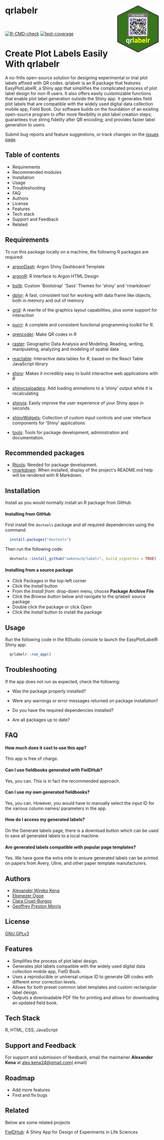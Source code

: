 

# qrlabelr <img src='inst/extdata/qrlabelr.jpg' width = "140px" align="right"/>  

<br>  

<!-- badges: start -->

[![R-CMD-check](https://github.com/awkena/qrlabelr/actions/workflows/OScheck.yml/badge.svg)](https://github.com/awkena/qrlabelr/actions/workflows/OScheck.yml)
[![test-coverage](https://github.com/awkena/qrlabelr/actions/workflows/codecov3.yml/badge.svg)](https://github.com/awkena/qrlabelr/actions/workflows/codecov3.yml)

<!-- badges: end -->

# Create Plot Labels Easily With qrlabelr

A no-frills open-source solution for designing experimental or trial plot labels 
    affixed with QR codes. qrlabelr is an R package that features EasyPlotLabelR, 
    a Shiny app that simplifies the complicated process of plot label design for non-R users. 
    It also offers easily customizable functions that enable plot label generation outside the Shiny app.
    It generates field plot labels that are compatible with the widely used 
    digital data collection mobile app, Field Book. Our software builds on the foundation 
    of an existing open-source program to offer more flexibility in plot label creation steps; 
    guarantees true string fidelity after QR encoding; and provides faster label generation to users.

Submit bug reports and feature suggestions, or track changes on the
[issues page](https://github.com/awkena/qrlabelr/issues).

## Table of contents

-   Requirements
-   Recommended modules
-   Installation
-   Usage
-   Troubleshooting
-   FAQ
-   Authors
-   License
-   Features
-   Tech stack
-   Support and Feedback
-   Related

## Requirements

To run this package locally on a machine, the following R packages are
required:

-   [argonDash](https://rinterface.github.io/argonDash/): Argon Shiny
    Dashboard Template

-   [argonR](https://cran.r-project.org/package=argonR): R Interface to
    Argon HTML Design

-   [bslib](https://rstudio.github.io/bslib/): Custom 'Bootstrap' 'Sass'
    Themes for 'shiny' and 'rmarkdown'

-   [dplyr](https://www.rdocumentation.org/packages/dplyr/versions/0.7.8):
    A fast, consistent tool for working with data frame like objects,
    both in memory and out of memory

-   [grid](https://stat.ethz.ch/R-manual/R-devel/library/grid/html/00Index.html):
    A rewrite of the graphics layout capabilities, plus some support for
    interaction

-   [purrr](https://CRAN.R-project.org/package=purrr): A complete and
    consistent functional programming toolkit for R.

-   [qrencoder](https://CRAN.R-project.org/package=purrr): Make QR codes
    in *R*

-   [raster](https://rspatial.org/raster/pkg/index.html): Geographic
    Data Analysis and Modeling. Reading, writing, manipulating,
    analyzing and modeling of spatial data

-   [reactable](https://glin.github.io/reactable/): Interactive data
    tables for *R*, based on the React Table JavaScript library

-   [shiny](https://shiny.rstudio.com/): Makes it incredibly easy to
    build interactive web applications with *R*

-   [shinycssloaders](https://github.com/daattali/shinycssloaders): Add
    loading animations to a 'shiny' output while it is recalculating

-   [shinyjs](https://deanattali.com/shinyjs/): Easily improve the user
    experience of your Shiny apps in seconds

-   [shinyWidgets](https://github.com/dreamRs/shinyWidgets): Collection
    of custom input controls and user interface components for 'Shiny'
    applications

-   [tools](https://www.rdocumentation.org/packages/tools/versions/3.6.2):
    Tools for package development, administration and documentation.

## Recommended packages

-   [Rtools](https://cran.r-project.org/bin/windows/Rtools/rtools43/rtools.html):
    Needed for package development.
-   [rmarkdown](https://CRAN.R-project.org/package=rmarkdown): When
    installed, display of the project's README.md help will be rendered
    with R Markdown.

## Installation

Install as you would normally install an R package from GitHub

#### Installing from GitHub

First install the `devtools` package and all required dependencies using
the command:

``` r
  install.packages("devtools")
```

Then run the following code:

``` r
  devtools::install_github("awkena/qrlabelr", build_vignettes = TRUE)
```

#### Installing from a source package

-   Click Packages in the top-left corner
-   Click the *Install* button
-   From the *Install from:* drop-down menu, choose **Package Archive
    File**
-   Click the *Browse button* below and navigate to the qrlabelr source
    package
-   Double click the package or click *Open*
-   Click the *Install* button to install the package

## Usage

Run the following code in the RStudio console to launch the
EasyPlotLabelR Shiny app:

``` r
  qrlabelr::run_app()
```

## Troubleshooting

If the app does not run as expected, check the following:

-   Was the package properly installed?

-   Were any warnings or error messages returned on package
    installation?

-   Do you have the required dependencies installed?

-   Are all packages up to date?

## FAQ

#### How much does it cost to use this app?

This app is free of charge.

#### Can I use fieldbooks generated with FielDHub?

Yes, you can. This is in fact the recommended approach.

#### Can I use my own generated fieldbooks?

Yes, you can. However, you would have to manually select the input ID
for the various column names/ parameters in the app.

#### How do I access my generated labels?

On the Generate labels page, there is a download button which can be
used to save all generated labels to a local machine.

#### Are generated labels compatible with popular page templates?

Yes. We have gone the extra mile to ensure generated labels can be
printed on papers from Avery, Uline, and other paper template
manufacturers.

## Authors

-   [Alexander Wireko Kena](https://www.github.com/awkena)
-   [Ebenezer Ogoe](https://github.com/Ebenezer-007)
-   [Clara
    Cruet-Burgos](https://www.morrislab.org/people/clara-cruet-burgos)
-   [Geoffrey Preston
    Morris](https://www.morrislab.org/people/geoff-morris)

## License

[GNU GPLv3](https://choosealicense.com/licenses/gpl-3.0/)

## Features

-   Simplifies the process of plot label design.
-   Generates plot labels compatible with the widely used digital data
    collection mobile app, FielD Book.
-   Uses a reproducible or universal unique ID to generate QR codes with           different error correction levels.
-   Allows for both preset common label templates and custom rectangular
    label design.
-   Outputs a downloadable PDF file for printing and allows for
    downloading an updated field book.

## Tech Stack

R, HTML, CSS, JavaScript

## Support and Feedback

For support and submission of feedback, email the maintainer **Alexander
Kena** at
[alex.kena24\@gmail.com](mailto:alex.kena24@gmail.com){.email}

## Roadmap

-   Add more features
-   Find and fix bugs

## Related

Below are some related projects

[FielDHub](https://didiermurillof.github.io/FielDHub/index.html): A
Shiny App for Design of Experiments in Life Sciences
